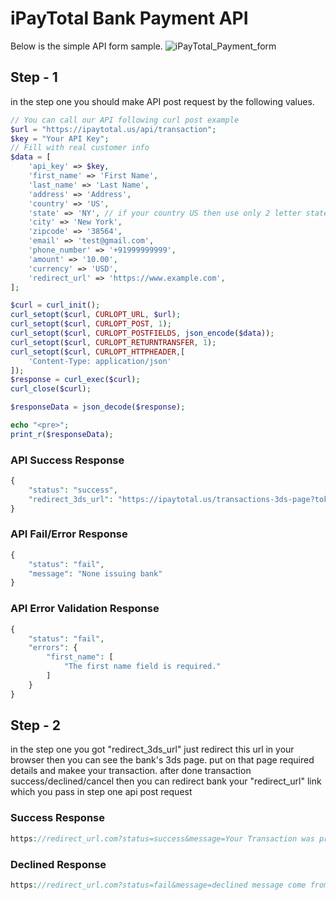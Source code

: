 # iPayTotal Bank Payment API
Below is the simple API form sample.
![iPayTotal_Payment_form](https://user-images.githubusercontent.com/43794351/68205880-5cc31200-fff1-11e9-96cf-13f6489a353d.png)

## Step - 1

in the step one you should make API post request by the following values.

```php 
// You can call our API following curl post example
$url = "https://ipaytotal.us/api/transaction";
$key = "Your API Key";
// Fill with real customer info
$data = [
    'api_key' => $key,
    'first_name' => 'First Name',
    'last_name' => 'Last Name',
    'address' => 'Address',
    'country' => 'US',
    'state' => 'NY', // if your country US then use only 2 letter state code.
    'city' => 'New York',
    'zipcode' => '38564',
    'email' => 'test@gmail.com',
    'phone_number' => '+91999999999',
    'amount' => '10.00',
    'currency' => 'USD',
    'redirect_url' => 'https://www.example.com',
];

$curl = curl_init();
curl_setopt($curl, CURLOPT_URL, $url);
curl_setopt($curl, CURLOPT_POST, 1);
curl_setopt($curl, CURLOPT_POSTFIELDS, json_encode($data));
curl_setopt($curl, CURLOPT_RETURNTRANSFER, 1);
curl_setopt($curl, CURLOPT_HTTPHEADER,[
    'Content-Type: application/json'
]);
$response = curl_exec($curl);
curl_close($curl);

$responseData = json_decode($response);

echo "<pre>";
print_r($responseData);
```
### API Success Response

```php
{
    "status": "success",
    "redirect_3ds_url": "https://ipaytotal.us/transactions-3ds-page?token=YourGeneretedToken"
}  
```
### API Fail/Error Response

```php
{
    "status": "fail",
    "message": "None issuing bank"
}  
```
### API Error Validation Response

```php
{
    "status": "fail",
    "errors": {
        "first_name": [
            "The first name field is required."
        ]
    }
}  
```

## Step - 2


in the step one you got "redirect_3ds_url" just redirect this url in your browser then you can see the bank's 3ds page. put on that page required details and makee your transaction. after done transaction success/declined/cancel then you can redirect bank your "redirect_url" link which you pass in step one api post request


### Success Response

```php
https://redirect_url.com?status=success&message=Your Transaction was proccessed succesfully&order_id=456789123456789
```

### Declined Response

```php
https://redirect_url.com?status=fail&message=declined message come from bank side&order_id=456789123456789
```

